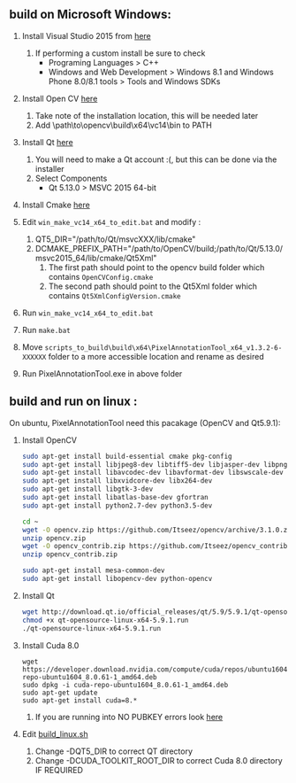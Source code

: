 ## build on Microsoft Windows:

1. Install Visual Studio 2015 from [here](https://go.microsoft.com/fwlink/?LinkId=532606&clcid=0x409)
	1. If performing a custom install be sure to check 
		- Programing Languages > C++ 
		- Windows and Web Development > Windows 8.1 and Windows Phone 8.0/8.1 tools >  Tools and Windows SDKs
	
1. Install Open CV [here](https://sourceforge.net/projects/opencvlibrary/files/opencv-win/)
	1. Take note of the installation location, this will be needed later
	1. Add \path\to\opencv\build\x64\vc14\bin to PATH
	
1. Install Qt [here](https://www.qt.io/download-qt-installer)
	1. You will need to make a Qt account :(, but this can be done via the installer
	1. Select Components
		- Qt 5.13.0 > MSVC 2015 64-bit
		
1. Install Cmake [here](https://cmake.org/download/)

1. Edit `win_make_vc14_x64_to_edit.bat` and modify : 
	1. QT5_DIR="/path/to/Qt/msvcXXX/lib/cmake"
	1. DCMAKE_PREFIX_PATH="/path/to/OpenCV/build;/path/to/Qt/5.13.0/msvc2015_64/lib/cmake/Qt5Xml"
		1. The first path should point to the opencv build folder which contains `OpenCVConfig.cmake`
		2. The second path should point to the Qt5Xml folder which contains `Qt5XmlConfigVersion.cmake`

1. Run `win_make_vc14_x64_to_edit.bat`

1. Run `make.bat`

1. Move `scripts_to_build\build\x64\PixelAnnotationTool_x64_v1.3.2-6-XXXXXX` folder to a more accessible location and rename as desired

1. Run PixelAnnotationTool.exe in above folder

## build and run on linux :

On ubuntu, PixelAnnotationTool need this pacakage (OpenCV and Qt5.9.1): 

1. Install OpenCV
    ```sh
    sudo apt-get install build-essential cmake pkg-config
    sudo apt-get install libjpeg8-dev libtiff5-dev libjasper-dev libpng12-dev
    sudo apt-get install libavcodec-dev libavformat-dev libswscale-dev libv4l-dev
    sudo apt-get install libxvidcore-dev libx264-dev
    sudo apt-get install libgtk-3-dev
    sudo apt-get install libatlas-base-dev gfortran
    sudo apt-get install python2.7-dev python3.5-dev
    
    cd ~
    wget -O opencv.zip https://github.com/Itseez/opencv/archive/3.1.0.zip
    unzip opencv.zip
    wget -O opencv_contrib.zip https://github.com/Itseez/opencv_contrib/archive/3.1.0.zip
    unzip opencv_contrib.zip
    
    sudo apt-get install mesa-common-dev
    sudo apt-get install libopencv-dev python-opencv
    ```

1. Install Qt
    ```sh
    wget http://download.qt.io/official_releases/qt/5.9/5.9.1/qt-opensource-linux-x64-5.9.1.run
    chmod +x qt-opensource-linux-x64-5.9.1.run
    ./qt-opensource-linux-x64-5.9.1.run
    ```
1. Install Cuda 8.0
    ```
    wget https://developer.download.nvidia.com/compute/cuda/repos/ubuntu1604/x86_64/cuda-repo-ubuntu1604_8.0.61-1_amd64.deb
    sudo dpkg -i cuda-repo-ubuntu1604_8.0.61-1_amd64.deb
    sudo apt-get update
    sudo apt-get install cuda=8.*
    ```
    1. If you are running into NO PUBKEY errors look [here](https://askubuntu.com/questions/20725/gpg-error-the-following-signatures-couldnt-be-verified-because-the-public-key)
1. Edit [build_linux.sh](https://github.com/maraatech/PixelAnnotationTool/blob/master/scripts_to_build/build_linux.sh)
	1. Change -DQT5_DIR to correct QT directory
	1. Change -DCUDA_TOOLKIT_ROOT_DIR to correct Cuda 8.0 directory IF REQUIRED
